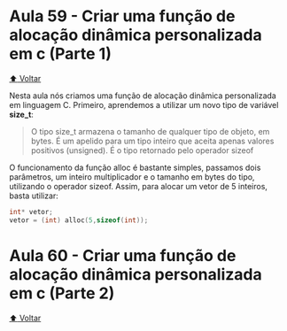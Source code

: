 # Aula 59 - Criar uma função de alocação dinâmica personalizada em c (Parte 1)

[:arrow_up: Voltar](https://github.com/Geofisicando/C-orientado-a-testes#%C3%ADndice)

Nesta aula nós criamos uma função de alocação dinâmica personalizada em linguagem C. Primeiro, aprendemos a utilizar um novo tipo de variável
**size_t**:

> O tipo size_t armazena o tamanho de qualquer tipo de objeto, em bytes. É um apelido para um tipo inteiro que aceita apenas valores positivos (unsigned). É o tipo retornado pelo operador sizeof

O funcionamento da função alloc é bastante simples, passamos dois parâmetros, um inteiro multiplicador e o tamanho em bytes do tipo, utilizando o operador
sizeof. Assim, para alocar um vetor de 5 inteiros, basta utilizar:

```c
int* vetor;
vetor = (int) alloc(5,sizeof(int));
```

# Aula 60 - Criar uma função de alocação dinâmica personalizada em c (Parte 2)

[:arrow_up: Voltar](https://github.com/Geofisicando/C-orientado-a-testes#%C3%ADndice)
